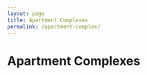 ```yaml
---
layout: page
title: Apartment Complexes
permalink: /apartment-complex/
---
```


# Apartment Complexes

